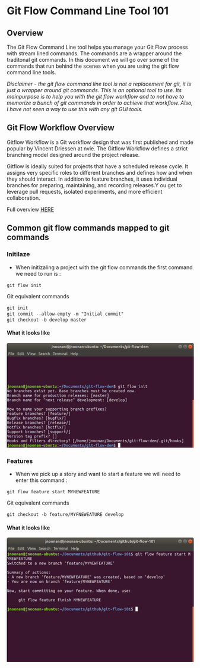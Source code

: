 # Git Flow Command Line Tool 101

## Overview
The Git Flow Command Line tool helps you manage your Git Flow process with stream lined commands. The commands are a wrapper around the traditonal git commands. In this document we will go over some of the commands that run behind the scenes when you are using the git flow command line tools.

*Disclaimer - the git flow command line tool is not a replacement for git, it is just a wrapper around git commands. This is an optional tool to use. Its mainpurpose is to help you with the git flow workflow and to not have to memorize a bunch of git commands in order to achieve that workflow. Also, I have not seen a way to use this with any git GUI tools.*



## Git Flow Workflow Overview
Gitflow Workflow is a Git workflow design that was first published and made popular by Vincent Driessen at nvie. The Gitflow Workflow defines a strict branching model designed around the project release.  

Gitflow is ideally suited for projects that have a scheduled release cycle. It assigns very specific roles to different branches and defines how and when they should interact. In addition to feature branches, it uses individual branches for preparing, maintaining, and recording releases.Y ou get to leverage pull requests, isolated experiments, and more efficient collaboration.

Full overview [HERE](https://www.atlassian.com/git/tutorials/comparing-workflows/gitflow-workflow)

## Common git flow commands mapped to git commands
### Initilaze
* When initizaling a project with the git flow commands the first command we need to run is :
```
git flow init
```
Git equivalent commands
```
git init
git commit --allow-empty -m "Initial commit"
git checkout -b develop master
```
#### What it looks like
![img](img/git_flow_init.png)

### Features
* When we pick up a story and want to start a feature we will need to enter this command :
```
git flow feature start MYNEWFEATURE
```
Git equivalent commands
```
git checkout -b feature/MYFNEWEATURE develop
```
#### What it looks like
![img](img/git_flow_feature_start.png)

